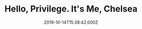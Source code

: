 ---
title: "Hello, Privilege. It's Me, Chelsea"
year: 2019
date: 2019-10-14T15:38:42.000Z
permalink: /almanac/movies/2019-10-14-hello-privilege-its-me-chelsea/index.html
rating: 3
tmdbid: 628039
---
